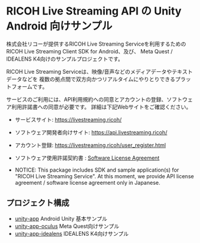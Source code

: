 # RICOH Live Streaming API の Unity Android 向けサンプル

株式会社リコーが提供するRICOH Live Streaming Serviceを利用するためのRICOH Live Streaming Client SDK for Android、及び、 Meta Quest / IDEALENS K4向けのサンプルプロジェクトです。

RICOH Live Streaming Serviceは、映像/音声などのメディアデータやテキストデータなどを
複数の拠点間で双方向かつリアルタイムにやりとりできるプラットフォームです。

サービスのご利用には、API利用規約への同意とアカウントの登録、ソフトウェア利用許諾書への同意が必要です。
詳細は下記Webサイトをご確認ください。

* サービスサイト: https://livestreaming.ricoh/
* ソフトウェア開発者向けサイト: https://api.livestreaming.ricoh/
* アカウント登録: https://livestreaming.ricoh/user_register.html
* ソフトウェア使用許諾契約書 : [Software License Agreement](SoftwareLicenseAgreement.txt)

* NOTICE: This package includes SDK and sample application(s) for "RICOH Live Streaming Service".
At this moment, we provide API license agreement / software license agreement only in Japanese.


## プロジェクト構成

* [unity-app](unity-app) Android Unity 基本サンプル
* [unity-app-oculus](unity-app-oculus) Meta Quest向けサンプル
* [unity-app-idealens](unity-app-idealens) IDEALENS K4向けサンプル
